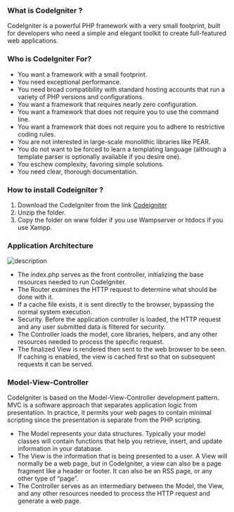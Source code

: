 ### What is CodeIgniter ?

CodeIgniter is a powerful PHP framework with a very small footprint, built for developers who need a simple and elegant toolkit to create full-featured web applications.

### Who is CodeIgniter For?

* You want a framework with a small footprint.
* You need exceptional performance.
* You need broad compatibility with standard hosting accounts that run a variety of PHP versions and configurations.
* You want a framework that requires nearly zero configuration.
* You want a framework that does not require you to use the command line.
* You want a framework that does not require you to adhere to restrictive coding rules.
* You are not interested in large-scale monolithic libraries like PEAR.
* You do not want to be forced to learn a templating language (although a template parser is optionally available if you desire one).
* You eschew complexity, favoring simple solutions.
* You need clear, thorough documentation.

### How to install Codeigniter ?

1. Download the CodeIgniter from the link [Codeigniter](https://www.codeigniter.com/download) 
2. Unzip the folder.
3. Copy the folder on www folder if you use Wampserver or htdocs if you use Xampp.

### Application Architecture



![description](https://raw.githubusercontent.com/pluralsight/guides/master/images/b213c382-07fa-45eb-a6c7-6607dd9c7555.gif)


* The index.php serves as the front controller, initializing the base resources needed to run CodeIgniter.
* The Router examines the HTTP request to determine what should be done with it.
* If a cache file exists, it is sent directly to the browser, bypassing the normal system execution.
* Security. Before the application controller is loaded, the HTTP request and any user submitted data is filtered for security.
* The Controller loads the model, core libraries, helpers, and any other resources needed to process the specific request.
* The finalized View is rendered then sent to the web browser to be seen. If caching is enabled, the view is cached first so that on subsequent requests it can be served.

### Model-View-Controller

CodeIgniter is based on the Model-View-Controller development pattern. MVC is a software approach that separates application logic from presentation. In practice, it permits your web pages to contain minimal scripting since the presentation is separate from the PHP scripting.

* The Model represents your data structures. Typically your model classes will contain functions that help you retrieve, insert, and update information in your database.
* The View is the information that is being presented to a user. A View will normally be a web page, but in CodeIgniter, a view can also be a page fragment like a header or footer. It can also be an RSS page, or any other type of “page”.
* The Controller serves as an intermediary between the Model, the View, and any other resources needed to process the HTTP request and generate a web page.









